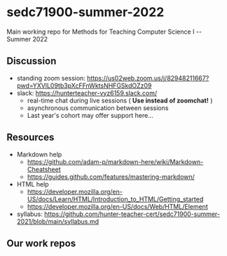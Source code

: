 # sedc71900-summer-2022
Main working repo for Methods for Teaching Computer Science I -- Summer 2022

## Discussion
- standing zoom session: <https://us02web.zoom.us/j/82948211667?pwd=YXVlL09tb3pXcFFnWktsNHFGSkdOZz09>
- slack: <https://hunterteacher-vyz6159.slack.com/>
  - real-time chat during live sessions ( __Use instead of zoomchat!__
 )
  - asynchronous communication between sessions
  - Last year's cohort may offer support here...

## Resources
- Markdown help
  - <https://github.com/adam-p/markdown-here/wiki/Markdown-Cheatsheet>
  - <https://guides.github.com/features/mastering-markdown/>
- HTML help
  - <https://developer.mozilla.org/en-US/docs/Learn/HTML/Introduction_to_HTML/Getting_started>
  - <https://developer.mozilla.org/en-US/docs/Web/HTML/Element>
- syllabus: <https://github.com/hunter-teacher-cert/sedc71900-summer-2021/blob/main/syllabus.md>



## Our work repos
